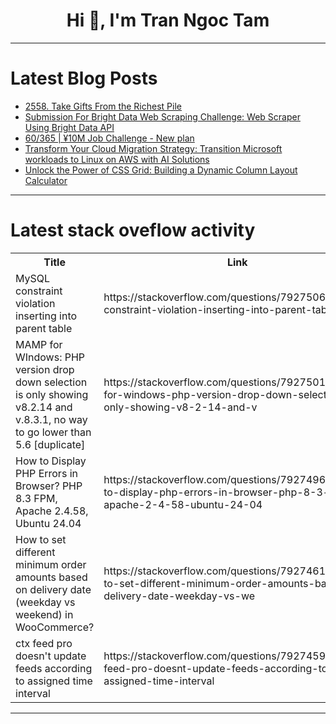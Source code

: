 <h1 align="center">Hi 👋, I'm Tran Ngoc Tam</h1>

---

# Latest Blog Posts 
<!-- BLOG-POST-LIST:START -->
- [2558. Take Gifts From the Richest Pile](https://dev.to/mdarifulhaque/2558-take-gifts-from-the-richest-pile-4i65)
- [Submission For Bright Data Web Scraping Challenge: Web Scraper Using Bright Data API](https://dev.to/trixsec/submission-for-bright-data-web-scraping-challenge-web-scraper-using-bright-data-api-4pmd)
- [60/365 | ¥10M Job Challenge - New plan](https://dev.to/kameken100/59365-y10m-job-challenge-new-plan-2ikb)
- [Transform Your Cloud Migration Strategy: Transition Microsoft workloads to Linux on AWS with AI Solutions](https://dev.to/julie_ryan_df9e4e895cdcff/transform-your-cloud-migration-strategy-transition-microsoft-workloads-to-linux-on-aws-with-ai-2c13)
- [Unlock the Power of CSS Grid: Building a Dynamic Column Layout Calculator](https://dev.to/govindvyas/unlock-the-power-of-css-grid-building-a-dynamic-column-layout-calculator-3ah1)
<!-- BLOG-POST-LIST:END -->

---

# Latest stack oveflow activity
<table>
  <tr><th>Title</th><th>Link</th></tr>
  <!-- STACKOVERFLOW:START --><tr><td>MySQL constraint violation inserting into parent table</td><td>https://stackoverflow.com/questions/79275064/mysql-constraint-violation-inserting-into-parent-table</td></tr><tr><td>MAMP for WIndows: PHP version drop down selection is only showing v8.2.14 and v.8.3.1, no way to go lower than 5.6 [duplicate]</td><td>https://stackoverflow.com/questions/79275016/mamp-for-windows-php-version-drop-down-selection-is-only-showing-v8-2-14-and-v</td></tr><tr><td>How to Display PHP Errors in Browser? PHP 8.3 FPM, Apache 2.4.58, Ubuntu 24.04</td><td>https://stackoverflow.com/questions/79274965/how-to-display-php-errors-in-browser-php-8-3-fpm-apache-2-4-58-ubuntu-24-04</td></tr><tr><td>How to set different minimum order amounts based on delivery date &lpar;weekday vs weekend&rpar; in WooCommerce?</td><td>https://stackoverflow.com/questions/79274616/how-to-set-different-minimum-order-amounts-based-on-delivery-date-weekday-vs-we</td></tr><tr><td>ctx feed pro doesn&#39;t update feeds according to assigned time interval</td><td>https://stackoverflow.com/questions/79274594/ctx-feed-pro-doesnt-update-feeds-according-to-assigned-time-interval</td></tr><!-- STACKOVERFLOW:END -->
</table>

---


